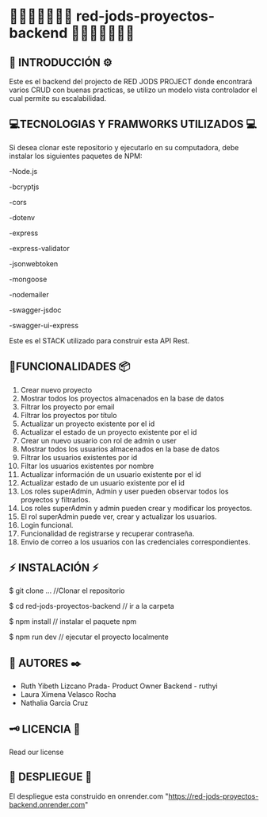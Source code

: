 # 👨🏻‍💼👩🏼‍💼💼 red-jods-proyectos-backend 👨🏻‍💼👩🏼‍💼💼
🤩 INTRODUCCIÓN ⚙️
--
Este es el backend del projecto de RED JODS PROJECT donde encontrará varios CRUD con buenas practicas, se utilizo un modelo vista controlador el cual permite su escalabilidad.

💻TECNOLOGIAS Y FRAMWORKS UTILIZADOS 💻
--
Si desea clonar este repositorio y ejecutarlo en su computadora, debe instalar los siguientes paquetes de NPM:

-Node.js

-bcryptjs

-cors

-dotenv

-express

-express-validator

-jsonwebtoken

-mongoose

-nodemailer

-swagger-jsdoc

-swagger-ui-express

Este es el STACK utilizado para construir esta API Rest.

🧰FUNCIONALIDADES 📦
--
 1. Crear nuevo proyecto 
 2. Mostrar todos los proyectos almacenados en la base de datos
 3. Filtrar los proyecto por email
 4. Filtrar los proyectos por título
 5. Actualizar un proyecto existente por el id
 6. Actualizar el estado de un proyecto existente por el id
 7. Crear un nuevo usuario con rol de admin o user
 8. Mostrar todos los usuarios almacenados en la base de datos
 9. Filtrar los usuarios existentes por id 
 10. Filtar los usuarios existentes por nombre
 11. Actualizar información de un usuario existente por el id
 12. Actualizar estado de un usuario existente por el id
 13. Los roles superAdmin, Admin y user pueden observar todos los proyectos y filtrarlos.
 14. Los roles superAdmin y admin pueden crear y modificar los proyectos.
 15. El rol superAdmin puede ver, crear y actualizar los usuarios.
 16. Login funcional.
 17. Funcionalidad de registrarse y recuperar contraseña.
 18. Envio de correo a los usuarios con las credenciales correspondientes.
 

⚡ INSTALACIÓN ⚡
--
$ git clone ... //Clonar el repositorio

$ cd red-jods-proyectos-backend // ir a la carpeta

$ npm install // instalar el paquete npm

$ npm run dev // ejecutar el proyecto localmente

🧠 AUTORES ✒️
--
* Ruth Yibeth Lizcano Prada- Product Owner Backend - ruthyi
* Laura Ximena Velasco Rocha 
* Nathalia Garcia Cruz

🗝️ LICENCIA 📄
--
Read our license

🚀 DESPLIEGUE 🚀
--
El despliegue esta construido en onrender.com "https://red-jods-proyectos-backend.onrender.com"
